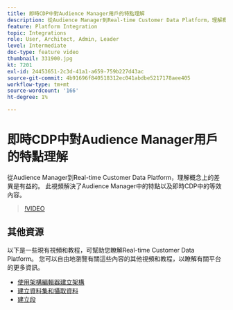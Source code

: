 ```yaml
---
title: 即時CDP中對Audience Manager用戶的特點理解
description: 從Audience Manager到Real-time Customer Data Platform，理解概念上的差異是有益的。 此視頻解決了Audience Manager中的特點以及即時CDP中的等效內容。
feature: Platform Integration
topic: Integrations
role: User, Architect, Admin, Leader
level: Intermediate
doc-type: feature video
thumbnail: 331900.jpg
kt: 7201
exl-id: 24453651-2c3d-41a1-a659-759b227d43ac
source-git-commit: 4b91696f840518312ec041abdbe5217178aee405
workflow-type: tm+mt
source-wordcount: '166'
ht-degree: 1%

---
```


# 即時CDP中對Audience Manager用戶的特點理解

從Audience Manager到Real-time Customer Data Platform，理解概念上的差異是有益的。 此視頻解決了Audience Manager中的特點以及即時CDP中的等效內容。

>[!VIDEO](https://video.tv.adobe.com/v/331900/?quality=12&learn=on)

## 其他資源

以下是一些現有視頻和教程，可幫助您瞭解Real-time Customer Data Platform。 您可以自由地瀏覽有關這些內容的其他視頻和教程，以瞭解有關平台的更多資訊。

* [使用架構編輯器建立架構](https://experienceleague.adobe.com/docs/experience-platform/xdm/tutorials/create-schema-ui.html?lang=en#getting-started)
* [建立資料集和攝取資料](https://experienceleague.adobe.com/docs/platform-learn/tutorials/data-ingestion/create-datasets-and-ingest-data.html?lang=en#data-ingestion)
* [建立段](https://experienceleague.adobe.com/docs/platform-learn/tutorials/segments/create-segments.html?lang=en#segments)
